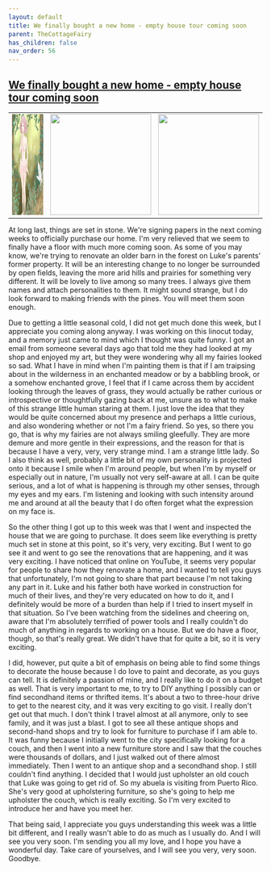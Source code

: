 ```yaml
---
layout: default
title: We finally bought a new home - empty house tour coming soon
parent: TheCottageFairy
has_children: false
nav_order: 56
---
```


## [We finally bought a new home - empty house tour coming soon](https://www.youtube.com/watch?v=GzAANe1RWqE)

<div>
<table align="center">
	<tr>
		<td align="center">
			<img src="../../assets/cottage_fairy_ai_generated_photos/We_finally_bought_a_new_home_-_empty_house_tour_coming_soon-[GzAANe1RWqE]/generated_00.png" height="200" width="200"/>
		</td>
		<td align="center">
			<img src="../../assets/cottage_fairy_ai_generated_photos/We_finally_bought_a_new_home_-_empty_house_tour_coming_soon-[GzAANe1RWqE]/generated_01.png" height="200" width="200"/>
		</td>
		<td align="center">
			<img src="../../assets/cottage_fairy_ai_generated_photos/We_finally_bought_a_new_home_-_empty_house_tour_coming_soon-[GzAANe1RWqE]/generated_02.png" height="200" width="200"/>
		</td>
	</tr>
</table>
</div>

At long last, things are set in stone. We're signing papers in the next coming weeks to officially purchase our home. I'm very relieved that we seem to finally have a floor with much more coming soon. As some of you may know, we're trying to renovate an older barn in the forest on Luke's parents' former property. It will be an interesting change to no longer be surrounded by open fields, leaving the more arid hills and prairies for something very different. It will be lovely to live among so many trees. I always give them names and attach personalities to them. It might sound strange, but I do look forward to making friends with the pines. You will meet them soon enough.

Due to getting a little seasonal cold, I did not get much done this week, but I appreciate you coming along anyway. I was working on this linocut today, and a memory just came to mind which I thought was quite funny. I got an email from someone several days ago that told me they had looked at my shop and enjoyed my art, but they were wondering why all my fairies looked so sad. What I have in mind when I'm painting them is that if I am traipsing about in the wilderness in an enchanted meadow or by a babbling brook, or a somehow enchanted grove, I feel that if I came across them by accident looking through the leaves of grass, they would actually be rather curious or introspective or thoughtfully gazing back at me, unsure as to what to make of this strange little human staring at them. I just love the idea that they would be quite concerned about my presence and perhaps a little curious, and also wondering whether or not I'm a fairy friend. So yes, so there you go, that is why my fairies are not always smiling gleefully. They are more demure and more gentle in their expressions, and the reason for that is because I have a very, very, very strange mind. I am a strange little lady. So I also think as well, probably a little bit of my own personality is projected onto it because I smile when I'm around people, but when I'm by myself or especially out in nature, I'm usually not very self-aware at all. I can be quite serious, and a lot of what is happening is through my other senses, through my eyes and my ears. I'm listening and looking with such intensity around me and around at all the beauty that I do often forget what the expression on my face is.

So the other thing I got up to this week was that I went and inspected the house that we are going to purchase. It does seem like everything is pretty much set in stone at this point, so it's very, very exciting. But I went to go see it and went to go see the renovations that are happening, and it was very exciting. I have noticed that online on YouTube, it seems very popular for people to share how they renovate a home, and I wanted to tell you guys that unfortunately, I'm not going to share that part because I'm not taking any part in it. Luke and his father both have worked in construction for much of their lives, and they're very educated on how to do it, and I definitely would be more of a burden than help if I tried to insert myself in that situation. So I've been watching from the sidelines and cheering on, aware that I'm absolutely terrified of power tools and I really couldn't do much of anything in regards to working on a house. But we do have a floor, though, so that's really great. We didn't have that for quite a bit, so it is very exciting.

I did, however, put quite a bit of emphasis on being able to find some things to decorate the house because I do love to paint and decorate, as you guys can tell. It is definitely a passion of mine, and I really like to do it on a budget as well. That is very important to me, to try to DIY anything I possibly can or find secondhand items or thrifted items. It's about a two to three-hour drive to get to the nearest city, and it was very exciting to go visit. I really don't get out that much. I don't think I travel almost at all anymore, only to see family, and it was just a blast. I got to see all these antique shops and second-hand shops and try to look for furniture to purchase if I am able to. It was funny because I initially went to the city specifically looking for a couch, and then I went into a new furniture store and I saw that the couches were thousands of dollars, and I just walked out of there almost immediately. Then I went to an antique shop and a secondhand shop. I still couldn't find anything. I decided that I would just upholster an old couch that Luke was going to get rid of. So my abuela is visiting from Puerto Rico. She's very good at upholstering furniture, so she's going to help me upholster the couch, which is really exciting. So I'm very excited to introduce her and have you meet her.

That being said, I appreciate you guys understanding this week was a little bit different, and I really wasn't able to do as much as I usually do. And I will see you very soon. I'm sending you all my love, and I hope you have a wonderful day. Take care of yourselves, and I will see you very, very soon. Goodbye.